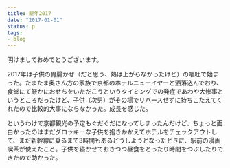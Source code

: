 ```yaml
---
title: 新年2017
date: "2017-01-01"
status: p
tags:
- blog
---
```


明けましておめでとうございます。

2017年は子供の胃腸かぜ（だと思う、熱は上がらなかったけど）の嘔吐で始まった。たまたま奥さん方の家族で京都のホテルニューイヤーと洒落込んでおり、食堂にて厳かにおせちをいただこうというタイミングでの発症であわや大惨事というところだったけど、子供（次男）がその場でリバースせずに持ちこたえてくれたので比較的大事にならなかった。成長を感じた。

というわけで京都観光の予定もぐだぐだになってしまったんだけど、ちょっと面白かったのはまだグロッキーな子供を抱きかかえてホテルをチェックアウトして、まだ新幹線に乗るまで3時間もあるどうしようとなったときに、駅前の漫画喫茶が使えたこと。子供を寝かせておきつつ昼食をとったり時間をつぶしたりできたので助かった。
